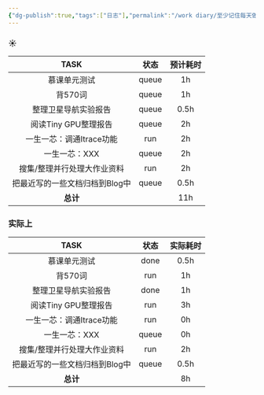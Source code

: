 ```yaml
---
{"dg-publish":true,"tags":["日志"],"permalink":"/work diary/至少记住每天做了什么/2024-05-13：周一/","dgPassFrontmatter":true}
---
```


### ☀

|       TASK        |  状态   | 预计耗时 |
| :---------------: | :---: | :--: |
|      慕课单元测试       | queue |  1h  |
|       背570词       | queue |  1h  |
|    整理卫星导航实验报告     | queue | 0.5h |
|  阅读Tiny GPU整理报告   | queue |  2h  |
|  一生一芯：调通Itrace功能  |  run  |  2h  |
|     一生一芯：XXX      | queue |  2h  |
|  搜集/整理并行处理大作业资料   |  run  |  2h  |
| 把最近写的一些文档归档到Blog中 | queue | 0.5h |
|      **总计**       |       | 11h  |
### 实际上
|       TASK        |  状态   | 实际耗时 |
| :---------------: | :---: | :--: |
|      慕课单元测试       | done  | 0.5h |
|       背570词       |  run  |  1h  |
|    整理卫星导航实验报告     | done  |  1h  |
|  阅读Tiny GPU整理报告   |  run  |  3h  |
|  一生一芯：调通Itrace功能  |  run  |  0h  |
|     一生一芯：XXX      | queue |  0h  |
|  搜集/整理并行处理大作业资料   |  run  |  2h  |
| 把最近写的一些文档归档到Blog中 | queue | 0.5h |
|      **总计**       |       |  8h  |